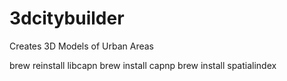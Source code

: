 # 3dcitybuilder
Creates 3D Models of Urban Areas

brew reinstall libcapn
brew install capnp
brew install spatialindex
 